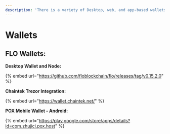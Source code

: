 ```yaml
---
description: 'There is a variety of Desktop, web, and app-based wallets available for PIN'
---
```


# Wallets







## FLO Wallets:

**Desktop Wallet and Node:**

{% embed url="https://github.com/floblockchain/flo/releases/tag/v0.15.2.0" %}

**Chaintek Trezor Integration:**

{% embed url="https://wallet.chaintek.net/" %}

**POX Mobile Wallet - Android:**

{% embed url="https://play.google.com/store/apps/details?id=com.zhujici.pox.host" %}



